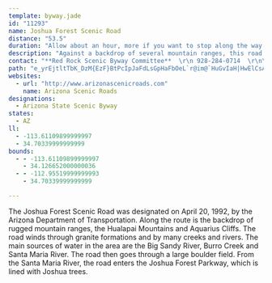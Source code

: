 ```yaml
---
template: byway.jade
id: "11293"
name: Joshua Forest Scenic Road
distance: "53.5"
duration: "Allow about an hour, more if you want to stop along the way."
description: "Against a backdrop of several mountain ranges, this road passes through a large forest of Joshua trees, a distinctive tree growing only in the Mojave Desert."
contact: "**Red Rock Scenic Byway Committee**  \r\n 928-284-0714  \r\n\r\n"
path: "e_yrEjtltTbK_DzM{EzF}BtPcIpJaFdLsGpHaFbOeL`r@im@`HuGvIaH|HwElCsAnKgEvJuE`JyFvIiIlUiX~CkDvGgGvJqGxOqHha@eUdPyKzIuHpI{HpQiTpJuNzHyMnNy[|Uum@nNy]jM}U|I{LzI{JnHeHdCkBlKwH~G}DtNoHhjBe|@pNyHlHmFjGyFj]{_@|FkHlDoHrFiOdYuy@nBuEnB_D|AyAbCaBnBy@jEw@rFgBjDyBnFsE~CgFfCmGtA{Gn@gHLkDMcGaAmU]{FWmBqA}N?mHXmDReBt@gD~@_DfTol@nAcCrAiBxCeC|BmArD_ApKkArEgAhDkAjDyAlXwMlFeBf\\uH|D_BjC_BvAsApBaCrA}BtBgFb@gBr@gEPyB|AkXPgC`@sCzAwEv@{ArBkC~C_Cd~@_c@nE{B`DmBrSuMfjBanAjJeHtJ{KrWg]bD_IrAmIl@cLXmD~@eFnB_F~C}DzB}AzLmG~EaEbC_E`AaCpBaGnIkX|g@ydB|DqNr@{ELmE_@{HAyG^aGhAwJjIkhAdBaOxPeeA|CkN|^qlApBgFbDuH|Wsj@|B_GhFwQjFoMh@gBlAwFvCeRbB{FfA_ChB_D|B_CdCsBpJgFlDaDlBmClBwEpB}D`CeDhAeAxCgBfJsDpC}AdBoAvAsArL{OzA{CpA_FRyARaDCsNLyENsBl@aDhBmF~JiS|AuBlDqD`GuE~BgCrCcEpCiGfAgEnCiMpAkElCyFdLiTbDyErBsBbKqIfAeArD_F|HcN|AyCdPs_@~C_GdEeG|FoGp\\e[|G_G`HsDxPwFbCwArBkB~A{Bt@_BpDiKhCgExBqBfD_ClEoDrBkChDsF|BsCp]kXlEoEtBoDrPyZ|CmErBmBhAq@|DsAjHoBhB_A~CyB|B_CrBaDjO}[|FuKxRqXbKsM`C{BvDqCbAg@`HmDbZgM|DmChDsDvDsFzCaIj@gCd@wCbC_Sh@}B|AuD`AeBfBsBbRuNvIoIdCmBL]lC{Bvo@qg@jNkKdJyH`F_FxFwGpv@qbAdFyFrDsDhKuIh`BenAlUuQd`@gYdtAkdAtgCqmBbPcLnIgFpTiLlzAmu@xW}MtOmIp}@qc@`HiCjIqCrKaBlOmAlMo@jHo@ft@{Nv[_H`LgCtLaDrE_BjJyE~SaMjKuHdKsIhEcEvIsJfHaJtGmJ|HaNfEcIfQqa@dXmm@pHqOnQya@fFaLzAsCvg@wy@pWwd@hGiJvzAicC~l@w~@tXkf@rr@ciA"
websites: 
  - url: "http://www.arizonascenicroads.com"
    name: Arizona Scenic Roads
designations: 
  - Arizona State Scenic Byway
states: 
  - AZ
ll: 
  - -113.61109899999997
  - 34.70339999999999
bounds: 
  - - -113.61109899999997
    - 34.126652000000036
  - - -112.95519999999993
    - 34.70339999999999

---
```


The Joshua Forest Scenic Road was designated on April 20, 1992, by the Arizona Department of Transportation. Along the route is the backdrop of rugged mountain ranges, the Hualapai Mountains and Aquarius Cliffs. The road winds through granite formations and by many creeks and rivers. The main sources of water in the area are the Big Sandy River, Burro Creek and Santa Maria River. The road then goes through a large boulder field. From the Santa Maria River, the road enters the Joshua Forest Parkway, which is lined with Joshua trees.